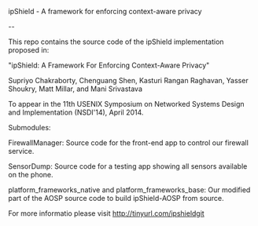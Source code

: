 ipShield - A framework for enforcing context-aware privacy

--

This repo contains the source code of the ipShield implementation proposed in:

  "ipShield: A Framework For Enforcing Context-Aware Privacy"
  
  Supriyo Chakraborty, Chenguang Shen, Kasturi Rangan Raghavan, Yasser Shoukry, Matt Millar, and Mani Srivastava
  
  To appear in the 11th USENIX Symposium on Networked Systems Design and Implementation (NSDI'14), April 2014.

Submodules:

FirewallManager: Source code for the front-end app to control our firewall service.

SensorDump: Source code for a testing app showing all sensors available on the phone.

platform_frameworks_native 
and
platform_frameworks_base: Our modified part of the AOSP source code to build
ipShield-AOSP from source.

For more informatio please visit http://tinyurl.com/ipshieldgit
